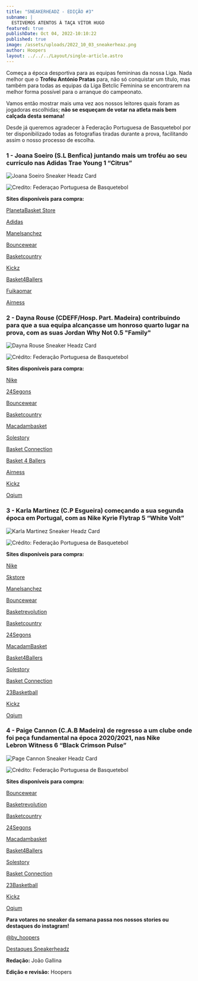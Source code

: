 ```yaml
---
title: "SNEAKERHEADZ - EDIÇÃO #3"
subname: |
  ESTIVEMOS ATENTOS À TAÇA VÍTOR HUGO
featured: true
publishDate: Oct 04, 2022-10:10:22
published: true
image: /assets/uploads/2022_10_03_sneakerheaz.png
author: Hoopers
layout: ../../../Layout/single-article.astro
---
```

Começa a época desportiva para as equipas femininas da nossa Liga. Nada melhor que o **Troféu António Pratas** para, não só conquistar um título, mas também para todas as equipas da Liga Betclic Feminina se encontrarem na melhor forma possível para o arranque do campeonato.

Vamos então mostrar mais uma vez aos nossos leitores quais foram as jogadoras escolhidas; **não se esqueçam de votar na atleta mais bem calçada desta semana!**

Desde já queremos agradecer à Federação Portuguesa de Basquetebol por ter disponibilizado todas as fotografias tiradas durante a prova, facilitando assim o nosso processo de escolha.

### **1 - Joana Soeiro (S.L Benfica) juntando mais um troféu ao seu currículo nas Adidas Trae Young 1 “Citrus”**

![Joana Soeiro Sneaker Headz Card](/assets/uploads/2022_10_03_joana.jpg "Joana Soeiro Sneaker Headz Card")

![Credito: Federaçao Portuguesa de Basquetebol](/assets/uploads/2022_10_03_joana_02.jpg "Crédito: Federação Portuguesa de Basquetebol")

**Sites disponíveis para compra:**

[PlanetaBasket Store](https://planetabasketstore.com/brands/adidas/adidas-trae-young-1-citrus-fade/)

[Adidas](https://www.adidas.pt/sapatilhas-trae-young-1/GY3772.html)

[Manelsanchez](https://www.manelsanchez.pt/adidas-trae-young-1-hawks.html)

[Bouncewear](https://bouncewear.com/collections/performance/products/gy3772-trae-young-1-vivred-tmcogo-cblack-vivred-tmcogo-cblack)

[Basketcountry](https://basketcountry.es/zapatillas/5621-trae-young-1.html)

[Kickz](https://www.kickz.com/de/p/adidas-performance-basketball-performance-mid-trae-young-1-white/177076002.html)

[Basket4Ballers](https://www.basket4ballers.com/en/baskets-signature/33548-adidas-trae-young-1-altanta-hawks-gy3772.html)

[Fuikaomar](https://www.fuikaomar.es/zapatillas-baloncesto/15105-zapatillas-adidas-trae-young-1-atlanta.html?utm_source=sniperfast&utm_medium=search&utm_campaign=sniperfast-search&utm_content=GY3772)

[Airness](https://airness.eu/en/trae-young-1-atlanta-hawks)

### 2 - Dayna Rouse (CDEFF/Hosp. Part. Madeira) contribuindo para que a sua equipa alcançasse um honroso quarto lugar na prova, com as suas Jordan Why Not 0.5 "Family"

![Dayna Rouse Sneaker Headz Card](/assets/uploads/2022_10_03_rouse.jpg "Dayna Rouse Sneaker Headz Card")

![Crédito: Federação Portuguesa de Basquetebol](/assets/uploads/2022_10_03_rouse_02.jpg "Crédito: Federação Portuguesa de Basquetebol")

**Sites disponíveis para compra:**

[Nike](https://www.nike.com/pt/t/jordan-why-not-5-sapatilhas-de-basquetebol-h6Kqnn/DO8965-002)

[24Segons](https://24segons.es/es/product/jordan-why-not-zer05-family-zapatillas)

[Bouncewear](https://bouncewear.com/products/do8965-002-jordan-why-not-dot5-black-bright-mango-iron-grey-wolf-grey-black-bright-mango-iron-grey-wolf-grey)

[Basketcountry](https://basketcountry.es/zapatillas/5809-jordan-why-not-5.html?search_query=jordan+why+not&results=424)

[Macadambasket](https://www.macadambasket.com/en/athletes/11805-66254-jordan-why-not-zer05-childhood.html#/26-pointurechaussure-405/1620-couleur-violet)

[Solestory](https://www.thesolestory.com/pt/product/jordan-jordan-why-not-5-coconut-milk-black-khaki-ratta)

[Basket Connection](https://www.basket-connection.fr/produit/jordan-why-not-zer05-infrared/)

[Basket 4 Ballers](https://www.basket4ballers.com/fr/signatures/33201-jordan-why-not-zer0-5-family-dc3637-102.html?search_query=jordan+why+not&results=1330)

[Airness](https://airness.eu/en/why-not-zer05-sandy)

[Kickz](https://www.kickz.com/de/p/jordan-basketball-performance-low-jordan-why-not-.5-coconut-milk-black-khaki-rattan/179190007.html)

[Oqium](https://oqium.com/products/jordan-why-not-zer0-5-black-watermelon-sapphire-mint-foam?variant=39417986908256)

### **3 - Karla Martinez (C.P Esgueira) começando a sua segunda época em Portugal, com as Nike Kyrie Flytrap 5 “White Volt”**

![Karla Martinez Sneaker Headz Card](/assets/uploads/2022_10_03_martinez.jpg "Karla Martinez Sneaker Headz Card")

![Crédito: Federação Portuguesa de Basquetebol](/assets/uploads/2022_10_03_martinez_02.jpg "Crédito: Federação Portuguesa de Basquetebol")

**Sites disponíveis para compra:**

[Nike](https://www.nike.com/pt/t/sapatilhas-de-basquetebol-kyrie-flytrap-5-qJZPdf/CZ4100-004)

[Skstore](https://skstore.eu/nike-kyrie-flytrap-v-cz4100-005.html)

[Manelsanchez](https://www.manelsanchez.pt/kyrie-flytrap-5-force-pink.html)

[Bouncewear](https://bouncewear.com/products/cz4100-100-kyrie-flytrap-v-white-wolf-grey-university-red-black-white-wolf-grey-university-red-black)

[Basketrevolution](https://www.basketrevolution.es/nike-kyrie-flytrap-5-white-volt/)

[Basketcountry](https://basketcountry.es/zapatillas/5940-kyrie-flytrap-5.html)

[24Segons](https://24segons.es/es/product/kyrie-flytrap-v-white-volt-zapatillas)

[MacadamBasket](https://www.macadambasket.com/en/athletes/12439-69108-kyrie-flytrap-5.html#/57-pointurechaussure-375/1665-couleur-rose)

[Basket4Ballers](https://www.basket4ballers.com/fr/chaussure-de-basket/33070-nike-kyrie-flytrap-5-white-volt-cz4100-101.html)

[Solestory](https://www.thesolestory.com/pt/product/nike-kyrie-flytrap-v-black-pink)

[Basket Connection](https://www.basket-connection.fr/produit/nike-flytrap-5-nike-flytrap-5-moon-fossil/)

[23Basketball](https://23basketball.net/es/inicio/1883-9804-kyrie-flytrap-5.html#/46-talla_calzado-42/115-color-negro_verde_kakimarron_y_blanco)

[Kickz](https://www.kickz.com/de/p/nike-basketball-performance-low-kyrie-flytrap-v-white-sweet-beet-grey-fog-blue-chill/179205009.html)

[Oqium](https://oqium.com/products/nike-kyrie-flytrap-v-black-cool-grey-black?variant=39418012041312#sizetype-2)

### **4 - Paige Cannon (C.A.B Madeira) de regresso a um clube onde foi peça fundamental na época 2020/2021, nas Nike Lebron Witness 6 “Black Crimson Pulse”**

![Page Cannon Sneaker Headz Card](/assets/uploads/2022_10_03_cannon.jpg "Page Cannon Sneaker Headz Card")

![Crédito: Federação Portuguesa de Basquetebol](/assets/uploads/2022_10_03_cannon_02.jpg "Crédito: Federação Portuguesa de Basquetebol")

**Sites disponíveis para compra:**

[Bouncewear](https://bouncewear.com/products/cz4052-101-lebron-witness-vi-white-lt-lemon-twist-melon-tint-white-lt-lemon-twist-melon-tint)

[Basketrevolution](https://www.basketrevolution.es/nike-lebron-witness-vi-coconut-milk/)

[Basketcountry](https://basketcountry.es/zapatillas/5890-lebron-witness-6.html)

[24Segons](https://24segons.es/es/product/lebron-witness-vi-black-navy-zapatillas-baloncesto)

[Macadambasket](https://www.macadambasket.com/en/lebron-james/12129-67704-lebron-witness-6-black-navy.html#/27-pointurechaussure-41/1749-couleur-noir)

[Basket4Ballers](https://www.basket4ballers.com/fr/chaussure-de-basket/32613-nike-lebron-witness-6-summit-white-cz4052-102.html?search_query=lebron+witness+6&results=164)

[Solestory](https://www.thesolestory.com/pt/product/nike-lebron-witness-vi-black-white-dark-obsidian)

[Basket Connection](https://www.basket-connection.fr/produit/nike-lebron-witness-6-black-navy/)

[23Basketball](https://23basketball.net/es/inicio/1839-9630-lebron-witness-vi-coconut-milk.html#/46-talla_calzado-42/98-color-blanco_y_amarillo)

[Kickz](https://www.kickz.com/de/p/nike-basketball-performance-low-lebron-witness-6-clear-emerald-hyper-pink-wild-berry/179211008.html)

[Oqium](https://oqium.com/products/nike-lebron-witness-vi-clear-emerald-hyper-pink-wild-berry?variant=39418011189344)





**P﻿ara votares no sneaker da semana passa nos nossos stories ou destaques do instagram!**

[@﻿by_hoopers](https://www.instagram.com/stories/highlights/17934368804298663/)

[D﻿estaques Sneakerheadz ](https://www.instagram.com/stories/highlights/17934368804298663/)



**Redação:** João Gallina

**Edição e revisão:** Hoopers